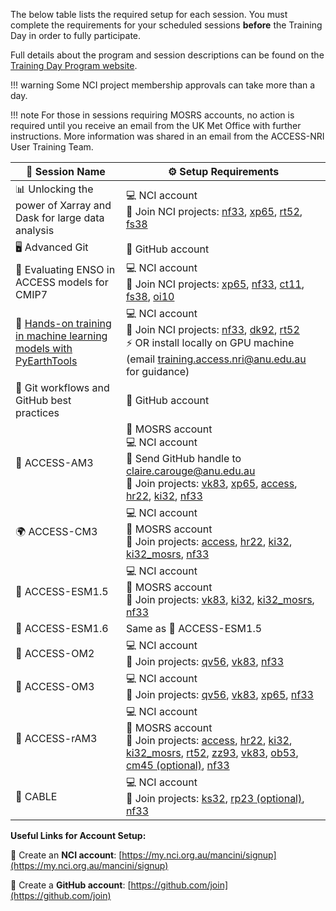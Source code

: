 The below table lists the required setup for each session. You must complete the requirements for your scheduled sessions **before** the Training Day in order to fully participate. 

Full details about the program and session descriptions can be found on the [Training Day Program website](https://www.access-nri.org.au/access-community-workshop-2025/training-day-program/).  

!!! warning
    Some NCI project membership approvals can take more than a day.

!!! note
    For those in sessions requiring MOSRS accounts, no action is required until you receive an email from the UK Met Office with further instructions. More information was shared in an email from the ACCESS-NRI User Training Team.


| 📝 **Session Name** | ⚙️ **Setup Requirements** |
| ------------------- | -------------------------- |
| 📊 Unlocking the power of Xarray and Dask for large data analysis | 💻 NCI account <br> 📂 Join NCI projects: [nf33](https://my.nci.org.au/mancini/project/nf33/join), [xp65](https://my.nci.org.au/mancini/project/xp65/join), [rt52](https://my.nci.org.au/mancini/project/rt52/join), [fs38](https://my.nci.org.au/mancini/project/fs38/join) |
| 🖥️ Advanced Git | 🔑 GitHub account |
| 🌊 Evaluating ENSO in ACCESS models for CMIP7 | 💻 NCI account <br> 📂 Join NCI projects: [xp65](https://my.nci.org.au/mancini/project/xp65/join), [nf33](https://my.nci.org.au/mancini/project/nf33/join), [ct11](https://my.nci.org.au/mancini/project/ct11/join), [fs38](https://my.nci.org.au/mancini/project/fs38/join), [oi10](https://my.nci.org.au/mancini/project/oi10/join) |
| 🤖 [Hands-on training in machine learning models with PyEarthTools](https://forum.access-hive.org.au/t/pyearthtools-training-day/) | 💻 NCI account <br> 📂 Join NCI projects: [nf33](https://my.nci.org.au/mancini/project/nf33/join), [dk92](https://my.nci.org.au/mancini/project/dk92/join), [rt52](https://my.nci.org.au/mancini/project/rt52/join) <br> ⚡ OR install locally on GPU machine (email [training.access.nri@anu.edu.au](mailto:training.access.nri@anu.edu.au) for guidance) |
| 🔄 Git workflows and GitHub best practices | 🔑 GitHub account |
| 🔬 ACCESS-AM3  | 🔑 MOSRS account <br> 💻 NCI account <br> 📧 Send GitHub handle to [claire.carouge@anu.edu.au](mailto:claire.carouge@anu.edu.au) <br> 📂 Join projects: [vk83](https://my.nci.org.au/mancini/project/vk83/join), [xp65](https://my.nci.org.au/mancini/project/xp65/join), [access](https://my.nci.org.au/mancini/project/access/join), [hr22](https://my.nci.org.au/mancini/project/hr22/join), [ki32](https://my.nci.org.au/mancini/project/ki32/join), [nf33](https://my.nci.org.au/mancini/project/nf33/join) |
| 🌍 ACCESS-CM3 | 💻 NCI account <br> 🔑 MOSRS account <br> 📂 Join projects: [access](https://my.nci.org.au/mancini/project/access/join), [hr22](https://my.nci.org.au/mancini/project/hr22/join), [ki32](https://my.nci.org.au/mancini/project/ki32/join), [ki32_mosrs](https://my.nci.org.au/mancini/project/ki32_mosrs/join), [nf33](https://my.nci.org.au/mancini/project/nf33/join) |
| 🌱 ACCESS-ESM1.5 | 💻 NCI account <br> 🔑 MOSRS account <br> 📂 Join projects: [vk83](https://my.nci.org.au/mancini/project/vk83/join), [ki32](https://my.nci.org.au/mancini/project/ki32/join), [ki32_mosrs](https://my.nci.org.au/mancini/project/ki32_mosrs/join), [nf33](https://my.nci.org.au/mancini/project/nf33/join) |
| 🌱 ACCESS-ESM1.6 | Same as 🌱 ACCESS-ESM1.5 |
| 🌊 ACCESS-OM2 | 💻 NCI account <br> 📂 Join projects: [qv56](https://my.nci.org.au/mancini/project/qv56/join), [vk83](https://my.nci.org.au/mancini/project/vk83/join), [nf33](https://my.nci.org.au/mancini/project/nf33/join) |
| 🌊 ACCESS-OM3 | 💻 NCI account <br> 📂 Join projects: [qv56](https://my.nci.org.au/mancini/project/qv56/join), [vk83](https://my.nci.org.au/mancini/project/vk83/join), [xp65](https://my.nci.org.au/mancini/project/xp65/join), [nf33](https://my.nci.org.au/mancini/project/nf33/join) |
| 🔄 ACCESS-rAM3 | 💻 NCI account <br> 🔑 MOSRS account <br> 📂 Join projects: [access](https://my.nci.org.au/mancini/project/access/join), [hr22](https://my.nci.org.au/mancini/project/hr22/join), [ki32](https://my.nci.org.au/mancini/project/ki32/join), [ki32_mosrs](https://my.nci.org.au/mancini/project/ki32_mosrs/join), [rt52](https://my.nci.org.au/mancini/project/rt52/join), [zz93](https://my.nci.org.au/mancini/project/zz93/join), [vk83](https://my.nci.org.au/mancini/project/vk83/join), [ob53](https://my.nci.org.au/mancini/project/ob53/join), [cm45 (optional)](https://my.nci.org.au/mancini/project/cm45/join), [nf33](https://my.nci.org.au/mancini/project/nf33/join) |
| 🌿 CABLE | 💻 NCI account <br> 📂 Join projects: [ks32](https://my.nci.org.au/mancini/project/ks32/join), [rp23 (optional)](https://my.nci.org.au/mancini/project/rp23/join), [nf33](https://my.nci.org.au/mancini/project/nf33/join) |

**Useful Links for Account Setup:**

📂 Create an **NCI account**: [https://my.nci.org.au/mancini/signup](https://my.nci.org.au/mancini/signup)  

🔑 Create a **GitHub account**: [https://github.com/join](https://github.com/join)  